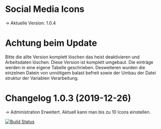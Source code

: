 # Social Media Icons

-> Aktuelle Version: 1.0.4

# Achtung beim Update

Bitte die allte Version komplett löschen das heist deaktivieren und Arbeitsdaten löschen. Diese Version ist komplett umgebaut. Die einträge werden in eine eigene Tabelle geschrieben. Desweiteren wurden die einzelnen Datein von unnötigem balast befreit sowie der Umbau der Datei struktur der Variablen Verarbeitung. 

# Changelog 1.0.3 (2019-12-26)

-> Administration Erweitert. Aktuell kann man bis zu 10 Icons einstellen. 


[![Build Status](https://github.com/chris1278/social/workflows/Tests/badge.svg)](https://github.com/chris1278/social/actions)
